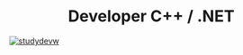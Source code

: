 <h1 align="center">Developer C++ / .NET</h1>
<a href="https://github.com/ryo-ma/github-profile-trophy"><img src="https://github-profile-trophy.vercel.app/?username=StudyDevW&title=-Reviews,-PullRequest,-Stars,-Followers,-Issues&theme=kimbie_dark" alt="studydevw" /></a>

